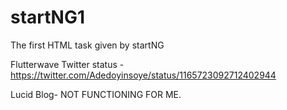 # startNG1
The first HTML task given by startNG 

Flutterwave Twitter status -https://twitter.com/Adedoyinsoye/status/1165723092712402944

Lucid Blog- NOT FUNCTIONING FOR ME. 
